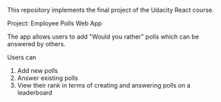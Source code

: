 This repository implements the final project of the Udacity React course.

Project: Employee Polls Web App

The app allows users to add "Would you rather" polls which can be answered
by others.

Users can

1. Add new polls
2. Answer existing polls
3. View their rank in terms of creating and answering polls on a leaderboard
